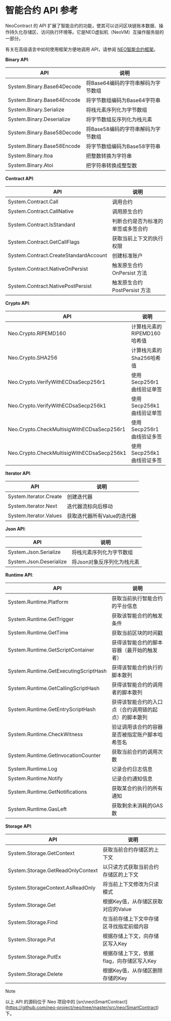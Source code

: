 # 智能合约 API 参考

NeoContract 的 API 扩展了智能合约的功能，使其可以访问区块链账本数据、操作持久化存储区、访问执行环境等。它是NEO虚拟机（NeoVM）互操作服务层的一部分。

有关在高级语言中如何使用框架方便地调用 API，请参阅 [NEO智能合约框架](fw.md)。

**Binary API**:

| API                        | 说明                               |
| -------------------------- | ---------------------------------- |
| System.Binary.Base64Decode | 将Base64编码的字符串解码为字节数组 |
| System.Binary.Base64Encode | 将字节数组编码为Base64字符串       |
| System.Binary.Serialize    | 将栈元素序列化为字节数组           |
| System.Binary.Deserialize  | 将字节数组反序列化为栈元素         |
| System.Binary.Base58Decode | 将Base58编码的字符串解码为字节数组 |
| System.Binary.Base58Encode | 将字节数组编码为Base58字符串       |
| System.Binary.Itoa         | 把整数转换为字符串                 |
| System.Binary.Atoi         | 把字符串转换成整型数               |

**Contract API**:

| API                                   | 说明                               |
| ------------------------------------- | ---------------------------------- |
| System.Contract.Call                  | 调用合约                           |
| System.Contract.CallNative            | 调用原生合约                       |
| System.Contract.IsStandard            | 判断合约是否为标准的单签或多签合约 |
| System.Contract.GetCallFlags          | 获取当前上下文的执行权限           |
| System.Contract.CreateStandardAccount | 创建标准账户                       |
| System.Contract.NativeOnPersist       | 触发原生合约 OnPersist 方法        |
| System.Contract.NativePostPersist     | 触发原生合约 PostPersist 方法      |

**Crypto API**:

| API                                        | 说明                        |
| ------------------------------------------ | --------------------------- |
| Neo.Crypto.RIPEMD160                       | 计算栈元素的RIPEMD160哈希值 |
| Neo.Crypto.SHA256                          | 计算栈元素的Sha256哈希值    |
| Neo.Crypto.VerifyWithECDsaSecp256r1        | 使用Secp256r1曲线验证单签   |
| Neo.Crypto.VerifyWithECDsaSecp256k1        | 使用Secp256k1曲线验证单签   |
| Neo.Crypto.CheckMultisigWithECDsaSecp256r1 | 使用Secp256r1曲线验证多签   |
| Neo.Crypto.CheckMultisigWithECDsaSecp256k1 | 使用Secp256k1曲线验证多签   |

**Iterator API**:

| API                    | 说明                        |
| ---------------------- | --------------------------- |
| System.Iterator.Create | 创建迭代器                  |
| System.Iterator.Next   | 迭代器流标向后移动          |
| System.Iterator.Values | 获取迭代器所有Value的迭代器 |

**Json API**:

| API                     | 说明                       |
| ----------------------- | -------------------------- |
| System.Json.Serialize   | 将栈元素序列化为字节数组   |
| System.Json.Deserialize | 将Json对象反序列化为栈元素 |

**Runtime API**:

| API                                   | 说明                                                 |
| ------------------------------------- | ---------------------------------------------------- |
| System.Runtime.Platform               | 获取当前执行智能合约的平台信息                       |
| System.Runtime.GetTrigger             | 获取该智能合约的触发条件                             |
| System.Runtime.GetTime                | 获取当前区块的时间戳                                 |
| System.Runtime.GetScriptContainer     | 获得该智能合约的脚本容器（最开始的触发者）           |
| System.Runtime.GetExecutingScriptHash | 获得该智能合约执行的脚本散列                         |
| System.Runtime.GetCallingScriptHash   | 获得该智能合约的调用者的脚本散列                     |
| System.Runtime.GetEntryScriptHash     | 获得该智能合约的入口点（合约调用链的起点）的脚本散列 |
| System.Runtime.CheckWitness           | 验证调用该合约的容器是否被指定账户脚本哈希签名       |
| System.Runtime.GetInvocationCounter   | 获取当前合约的调用次数                               |
| System.Runtime.Log                    | 记录合约日志信息                                     |
| System.Runtime.Notify                 | 记录合约通知信息                                     |
| System.Runtime.GetNotifications       | 获取某合约执行的所有通知                             |
| System.Runtime.GasLeft                | 获取剩余未消耗的GAS数                                |

**Storage API**:

| API                               | 说明                                      |
| --------------------------------- | ----------------------------------------- |
| System.Storage.GetContext         | 获取当前合约存储区的上下文                |
| System.Storage.GetReadOnlyContext | 以只读方式获取当前合约存储区的上下文      |
| System.StorageContext.AsReadOnly  | 将当前上下文修改为只读模式                |
| System.Storage.Get                | 根据Key值，从存储区获取对应的Value        |
| System.Storage.Find               | 在当前存储上下文中存储区寻找指定前缀内容  |
| System.Storage.Put                | 根据存储上下文，向存储区写入Key           |
| System.Storage.PutEx              | 根据存储上下文，依据flag，向存储区写入Key |
| System.Storage.Delete             | 根据Key值，从存储区删除存储的Key          |

> [!Note]
>
> 以上 API 的源码位于 Neo 项目中的 [src\neo\SmartContract\](https://github.com/neo-project/neo/tree/master/src/neo/SmartContract) 下。

